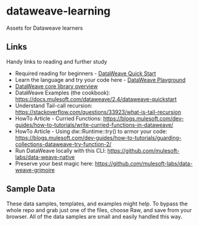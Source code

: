 # dataweave-learning
Assets for Dataweave learners

## Links

Handy links to reading and further study

- Required reading for beginners - [DataWeave Quick Start](https://docs.mulesoft.com/mule-runtime/4.3/dataweave-quickstart)
- Learn the language and try your code here - [DataWeave Playground](https://dataweave.mulesoft.com/learn/)
- [DataWeave core library overview](https://docs.mulesoft.com/dataweave/latest/dw-core)
- DataWeave Examples (the cookbook): https://docs.mulesoft.com/dataweave/2.4/dataweave-quickstart
- Understand Tail-call recursion: https://stackoverflow.com/questions/33923/what-is-tail-recursion
- HowTo Article - Curried Functions: https://blogs.mulesoft.com/dev-guides/how-to-tutorials/write-curried-functions-in-dataweave/
- HowTo Article - Using dw::Runtime::try() to armor your code: https://blogs.mulesoft.com/dev-guides/how-to-tutorials/guarding-collections-dataweave-try-function-2/
- Run DataWeave locally with this CLI: https://github.com/mulesoft-labs/data-weave-native
- Preserve your best magic here: https://github.com/mulesoft-labs/data-weave-grimoire


## Sample Data

These data samples, templates, and examples might help.
To bypass the whole repo and grab just one of the files, choose Raw, and save from your browser. All of the data samples are small and easily handled this way.
